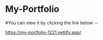 # My-Portfolio

#You can view it by clicking the link below --

https://my-portfolio-1221.netlify.app/
